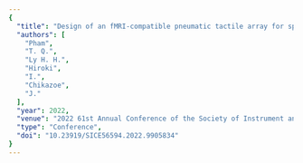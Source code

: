 ```yaml
---
{
  "title": "Design of an fMRI-compatible pneumatic tactile array for spatiotemporal stimulation",
  "authors": [
    "Pham",
    "T. Q.",
    "Ly H. H.",
    "Hiroki",
    "I.",
    "Chikazoe",
    "J."
  ],
  "year": 2022,
  "venue": "2022 61st Annual Conference of the Society of Instrument and Control Engineers (SICE)",
  "type": "Conference",
  "doi": "10.23919/SICE56594.2022.9905834"
}
---
```


